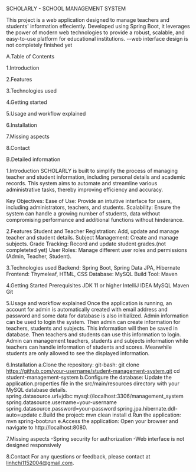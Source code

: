 SCHOLARLY - SCHOOL MANAGEMENT SYSTEM



This project is a web application designed to manage teachers and students' information effeciently. Developed using Spring Boot, it leverages the power of modern web technologies to provide a robust, scalable, and easy-to-use platform for educational institutions.
--web interface design is not completely finished yet

A.Table of Contents

1.Introduction

2.Features

3.Technologies used

4.Getting started

5.Usage and workflow explained

6.Installation

7.Missing aspects

8.Contact


B.Detailed information

1.Introduction
  SCHOLARLY is built to simplify the process of managing teacher and student information, including personal details and academic records. This system aims to automate and streamline various administrative tasks, thereby improving efficiency and accuracy.

  Key Objectives:
  Ease of Use: Provide an intuitive interface for users, including administrators, teachers, and students.
  Scalability: Ensure the system can handle a growing number of students, data without compromising performance and additional functions without hinderance.

2.Features
  Student and Teacher Registration: Add, update and manage teacher and student details.
  Subject Management: Create and manage subjects.
  Grade Tracking: Record and update student grades.(not completeted yet)
  User Roles: Manage different user roles and permissions (Admin, Teacher, Student).

3.Technologies used
  Backend: Spring Boot, Spring Data JPA, Hibernate
  Frontend: Thymeleaf, HTML, CSS
  Database: MySQL
  Build Tool: Maven

4.Getting Started
  Prerequisites
  JDK 11 or higher
  IntelliJ IDEA
  MySQL
  Maven
  Git

5.Usage and workflow explained
Once the application is running, an account for admin is automatically created with email address and password and some data for database is also initialized. Admin information can be used to login the system. Then admin can create information for teachers, students and subjects. This information will then be saved in database. Then teachers and students can use this information to login.
Admin can management teachers, students and subjects information while teachers can handle information of students and scores. Meanwhile students are only allowed to see the displayed information.


6.Installation
  a.Clone the repository:
    git-bash:
    git clone https://github.com/your-username/student-management-system.git
    cd student-management-system
  b.Configure the database:
    Update the application.properties file in the src/main/resources directory with your MySQL database details.
      spring.datasource.url=jdbc:mysql://localhost:3306/management_system
      spring.datasource.username=your-username
      spring.datasource.password=your-password
      spring.jpa.hibernate.ddl-auto=update
  c.Build the project:
      mvn clean install
  d.Run the application:
    mvn spring-boot:run
  e.Access the application:
    Open your browser and navigate to http://localhost:8080.

7.Missing aspects
  -Spring security for authorization
  -Web interface is not designed responsively

8.Contact
For any questions or feedback, please contact at linhchi1152004@gmail.com.
  






